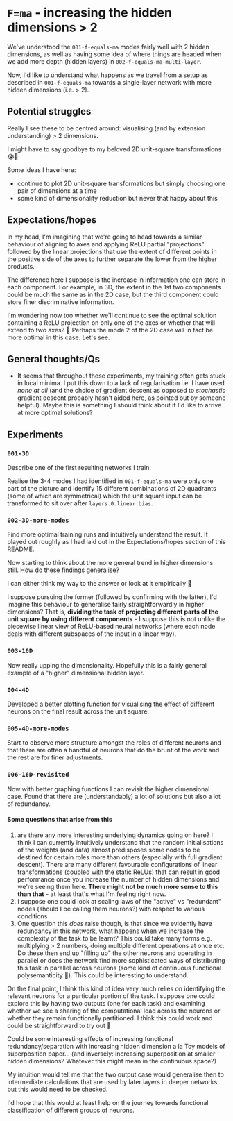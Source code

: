 # `F=ma` - increasing the hidden dimensions > 2

We've understood the `001-f-equals-ma` modes fairly well with 2 hidden dimensions, as well as having some idea of where things are headed when we add more depth (hidden layers) in `002-f-equals-ma-multi-layer`.

Now, I'd like to understand what happens as we travel from a setup as described in `001-f-equals-ma` towards a single-layer network with more hidden dimensions (i.e. > 2).

## Potential struggles

Really I see these to be centred around: visualising (and by extension understanding) > 2 dimensions.

I might have to say goodbye to my beloved 2D unit-square transformations 😭👋

Some ideas I have here:

- continue to plot 2D unit-square transformations but simply choosing one pair of dimensions at a time
- some kind of dimensionality reduction but never that happy about this

## Expectations/hopes

In my head, I'm imagining that we're going to head towards a similar behaviour of aligning to axes and applying ReLU partial "projections" followed by the linear projections that use the extent of different points in the positive side of the axes to further separate the lower from the higher products.

The difference here I suppose is the increase in information one can store in each component. For example, in 3D, the extent in the 1st two components could be much the same as in the 2D case, but the third component could store finer discriminative information.

I'm wondering now too whether we'll continue to see the optimal solution containing a ReLU projection on only one of the axes or whether that will extend to two axes? 🤔 Perhaps the mode 2 of the 2D case will in fact be more optimal in this case. Let's see.

## General thoughts/Qs

- It seems that throughout these experiments, my training often gets stuck in local minima. I put this down to a lack of regularisation i.e. I have used _none at all_ (and the choice of gradient descent as opposed to _stochastic_ gradient descent probably hasn't aided here, as pointed out by someone helpful). Maybe this is something I should think about if I'd like to arrive at more optimal solutions?

## Experiments

### `001-3D`

Describe one of the first resulting networks I train.

Realise the 3-4 modes I had identified in `001-f-equals-ma` were only one part of the picture and identify 15 different combinations of 2D quadrants (some of which are symmetrical) which the unit square input can be transformed to sit over after `layers.0.linear.bias`.

### `002-3D-more-modes`

Find more optimal training runs and intuitively understand the result. It played out roughly as I had laid out in the Expectations/hopes section of this README.

Now starting to think about the more general trend in higher dimensions still. How do these findings generalise?

I can either think my way to the answer or look at it empirically 🤔

I suppose pursuing the former (followed by confirming with the latter), I'd imagine this behaviour to generalise fairly straightforwardly in higher dimensions? That is, **dividing the task of projecting different parts of the unit square by using different components** - I suppose this is not unlike the piecewise linear view of ReLU-based neural networks (where each node deals with different subspaces of the input in a linear way).

### `003-16D`

Now really upping the dimensionality. Hopefully this is a fairly general example of a "higher" dimensional hidden layer.

### `004-4D`

Developed a better plotting function for visualising the effect of different neurons on the final result across the unit square.

### `005-4D-more-modes`

Start to observe more structure amongst the roles of different neurons and that there are often a handful of neurons that do the brunt of the work and the rest are for finer adjustments.

### `006-16D-revisited`

Now with better graphing functions I can revisit the higher dimensional case. Found that there are (understandably) a lot of solutions but also a lot of redundancy.

#### Some questions that arise from this

1. are there any more interesting underlying dynamics going on here? I think I can currently intuitively understand that the random initialisations of the weights (and data) almost predisposes some nodes to be destined for certain roles more than others (especially with full gradient descent). There are many different favourable configurations of linear transformations (coupled with the static ReLUs) that can result in good performance once you increase the number of hidden dimensions and we're seeing them here. **There might not be much more sense to this than that** - at least that's what I'm feeling right now.
1. I suppose one could look at scaling laws of the "active" vs "redundant" nodes (should I be calling them neurons?) with respect to various conditions
1. One question this _does_ raise though, is that since we evidently have redundancy in this network, what happens when we increase the complexity of the task to be learnt? This could take many forms e.g. multiplying > 2 numbers, doing multiple different operations at once etc. Do these then end up "filling up" the other neurons and operating in parallel or does the network find more sophisticated ways of distributing this task in parallel across neurons (some kind of continuous functional polysemanticity 👀). This could be interesting to understand.

On the final point, I think this kind of idea very much relies on identifying the relevant neurons for a particular portion of the task. I suppose one could explore this by having two outputs (one for each task) and examining whether we see a sharing of the computational load across the neurons or whether they remain functionally partitioned. I think this could work and could be straightforward to try out 🤔

Could be some interesting effects of increasing functional redundancy/separation with increasing hidden dimension a la Toy models of superposition paper... (and inversely: increasing superposition at smaller hidden dimensions? Whatever this might mean in the continuous space?)

My intuition would tell me that the two output case would generalise then to intermediate calculations that are used by later layers in deeper networks but this would need to be checked.

I'd hope that this would at least help on the journey towards functional classification of different groups of neurons.
